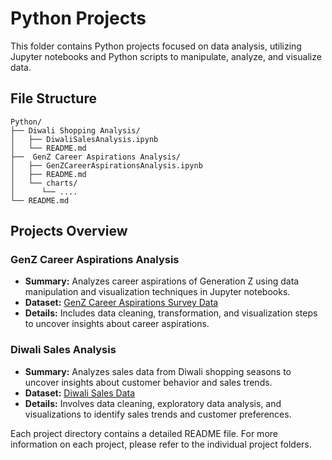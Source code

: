 # Python Projects

This folder contains Python projects focused on data analysis, utilizing Jupyter notebooks and Python scripts to manipulate, analyze, and visualize data.


## File Structure

```
Python/
├── Diwali Shopping Analysis/
│   ├── DiwaliSalesAnalysis.ipynb
│   └── README.md
├──  GenZ Career Aspirations Analysis/
│   ├── GenZCareerAspirationsAnalysis.ipynb
│   ├── README.md
│   └── charts/
│      └── ....
└── README.md
```

## Projects Overview

### GenZ Career Aspirations Analysis
- **Summary:** Analyzes career aspirations of Generation Z using data manipulation and visualization techniques in Jupyter notebooks.
- **Dataset:** [GenZ Career Aspirations Survey Data]( https://www.kaggle.com/datasets/kulturehire/understanding-career-aspirations-of-genz/data)
- **Details:** Includes data cleaning, transformation, and visualization steps to uncover insights about career aspirations.

### Diwali Sales Analysis
- **Summary:** Analyzes sales data from Diwali shopping seasons to uncover insights about customer behavior and sales trends.
- **Dataset:** [Diwali Sales Data]( https://www.kaggle.com/datasets/nageshbait/diwali-sales-data)
- **Details:** Involves data cleaning, exploratory data analysis, and visualizations to identify sales trends and customer preferences.

Each project directory contains a detailed README file. For more information on each project, please refer to the individual project folders.
